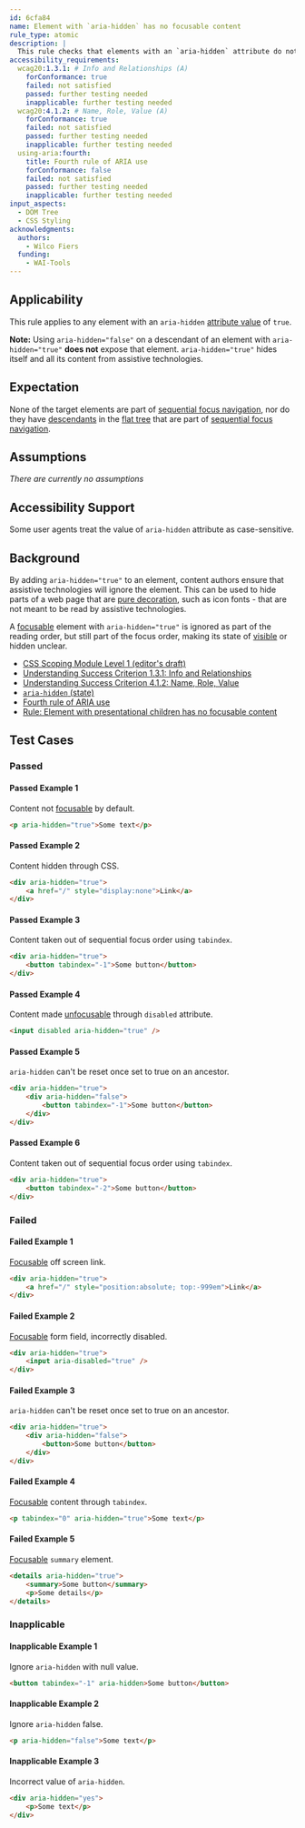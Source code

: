```yaml
---
id: 6cfa84
name: Element with `aria-hidden` has no focusable content
rule_type: atomic
description: |
  This rule checks that elements with an `aria-hidden` attribute do not contain focusable elements.
accessibility_requirements:
  wcag20:1.3.1: # Info and Relationships (A)
    forConformance: true
    failed: not satisfied
    passed: further testing needed
    inapplicable: further testing needed
  wcag20:4.1.2: # Name, Role, Value (A)
    forConformance: true
    failed: not satisfied
    passed: further testing needed
    inapplicable: further testing needed
  using-aria:fourth:
    title: Fourth rule of ARIA use
    forConformance: false
    failed: not satisfied
    passed: further testing needed
    inapplicable: further testing needed
input_aspects:
  - DOM Tree
  - CSS Styling
acknowledgments:
  authors:
    - Wilco Fiers
  funding:
    - WAI-Tools
---
```


## Applicability

This rule applies to any element with an `aria-hidden` [attribute value][] of `true`.

**Note:** Using `aria-hidden="false"` on a descendant of an element with `aria-hidden="true"` **does not** expose that element. `aria-hidden="true"` hides itself and all its content from assistive technologies.

## Expectation

None of the target elements are part of [sequential focus navigation](https://html.spec.whatwg.org/multipage/interaction.html#sequential-focus-navigation), nor do they have [descendants](https://dom.spec.whatwg.org/#concept-tree-descendant) in the [flat tree](https://drafts.csswg.org/css-scoping/#flat-tree) that are part of [sequential focus navigation](https://html.spec.whatwg.org/#sequential-focus-navigation).

## Assumptions

_There are currently no assumptions_

## Accessibility Support

Some user agents treat the value of `aria-hidden` attribute as case-sensitive.

## Background

By adding `aria-hidden="true"` to an element, content authors ensure that assistive technologies will ignore the element. This can be used to hide parts of a web page that are [pure decoration](https://www.w3.org/TR/WCAG21/#dfn-pure-decoration), such as icon fonts - that are not meant to be read by assistive technologies.

A [focusable][] element with `aria-hidden="true"` is ignored as part of the reading order, but still part of the focus order, making its state of [visible](#visible) or hidden unclear.

- [CSS Scoping Module Level 1 (editor's draft)](https://drafts.csswg.org/css-scoping/)
- [Understanding Success Criterion 1.3.1: Info and Relationships](https://www.w3.org/WAI/WCAG21/Understanding/info-and-relationships)
- [Understanding Success Criterion 4.1.2: Name, Role, Value](https://www.w3.org/WAI/WCAG21/Understanding/name-role-value)
- [`aria-hidden` (state)](https://www.w3.org/TR/wai-aria-1.1/#aria-hidden)
- [Fourth rule of ARIA use](https://www.w3.org/TR/using-aria/#fourth)
- [Rule: Element with presentational children has no focusable content](https://act-rules.github.io/rules/307n5z)

## Test Cases

### Passed

#### Passed Example 1

Content not [focusable][] by default.

```html
<p aria-hidden="true">Some text</p>
```

#### Passed Example 2

Content hidden through CSS.

```html
<div aria-hidden="true">
	<a href="/" style="display:none">Link</a>
</div>
```

#### Passed Example 3

Content taken out of sequential focus order using `tabindex`.

```html
<div aria-hidden="true">
	<button tabindex="-1">Some button</button>
</div>
```

#### Passed Example 4

Content made [unfocusable][focusable] through `disabled` attribute.

```html
<input disabled aria-hidden="true" />
```

#### Passed Example 5

`aria-hidden` can't be reset once set to true on an ancestor.

```html
<div aria-hidden="true">
	<div aria-hidden="false">
		<button tabindex="-1">Some button</button>
	</div>
</div>
```

#### Passed Example 6

Content taken out of sequential focus order using `tabindex`.

```html
<div aria-hidden="true">
	<button tabindex="-2">Some button</button>
</div>
```

### Failed

#### Failed Example 1

[Focusable][] off screen link.

```html
<div aria-hidden="true">
	<a href="/" style="position:absolute; top:-999em">Link</a>
</div>
```

#### Failed Example 2

[Focusable][] form field, incorrectly disabled.

```html
<div aria-hidden="true">
	<input aria-disabled="true" />
</div>
```

#### Failed Example 3

`aria-hidden` can't be reset once set to true on an ancestor.

```html
<div aria-hidden="true">
	<div aria-hidden="false">
		<button>Some button</button>
	</div>
</div>
```

#### Failed Example 4

[Focusable][] content through `tabindex`.

```html
<p tabindex="0" aria-hidden="true">Some text</p>
```

#### Failed Example 5

[Focusable][] `summary` element.

```html
<details aria-hidden="true">
	<summary>Some button</summary>
	<p>Some details</p>
</details>
```

### Inapplicable

#### Inapplicable Example 1

Ignore `aria-hidden` with null value.

```html
<button tabindex="-1" aria-hidden>Some button</button>
```

#### Inapplicable Example 2

Ignore `aria-hidden` false.

```html
<p aria-hidden="false">Some text</p>
```

#### Inapplicable Example 3

Incorrect value of `aria-hidden`.

```html
<div aria-hidden="yes">
	<p>Some text</p>
</div>
```

[attribute value]: #attribute-value 'Definition of Attribute Value'
[focusable]: #focusable 'Definition of focusable'
